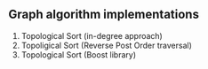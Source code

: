 ## Graph algorithm implementations  

1. Topological Sort (in-degree approach)
2. Topoligical Sort (Reverse Post Order traversal)
3. Topological Sort (Boost library)

